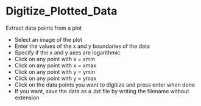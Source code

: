 # Digitize_Plotted_Data
Extract data points from a plot

- Select an image of the plot
- Enter the values of the x and y boundaries of the data
- Specify if the x and y axes are logarithmic
- Click on any point with x = xmin
- Click on any point with x = xmax
- Click on any point with y = ymin
- Click on any point with y = ymax
- Click on the data points you want to digitize and press enter when done
- If you want, save the data as a .txt file by writing the filename without extension
